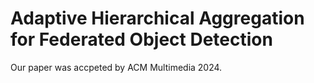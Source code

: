 # Adaptive Hierarchical Aggregation for Federated Object Detection
Our paper was accpeted by ACM Multimedia 2024.
